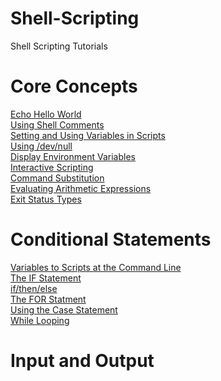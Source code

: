 # Shell-Scripting
Shell Scripting Tutorials

<h1> Core Concepts </h1>

<a href="https://github.com/gnanda1/Shell-Scripting/blob/master/scripts/hello.sh">Echo Hello World</a><br />
<a href="https://github.com/gnanda1/Shell-Scripting/blob/master/scripts/comments.sh"> Using Shell Comments </a><br />
<a href="https://github.com/gnanda1/Shell-Scripting/blob/master/scripts/variables.sh">Setting and Using Variables in Scripts</a><br />
<a href="https://github.com/gnanda1/Shell-Scripting/blob/master/scripts/null.sh">Using /dev/null</a><br />
<a href="https://github.com/gnanda1/Shell-Scripting/blob/master/scripts/env.sh">Display Environment Variables</a><br />
<a href="https://github.com/gnanda1/Shell-Scripting/blob/master/scripts/read_statement.sh">Interactive Scripting</a><br />
<a href="https://github.com/gnanda1/Shell-Scripting/blob/master/scripts/substitution.sh">Command Substitution</a><br />
<a href="https://github.com/gnanda1/Shell-Scripting/blob/master/scripts/expr.sh">Evaluating Arithmetic Expressions</a><br />
<a href="https://github.com/gnanda1/Shell-Scripting/blob/master/scripts/exit.sh">Exit Status Types</a><br />


<h1> Conditional Statements </h1>

<a href="https://github.com/gnanda1/Shell-Scripting/blob/master/scripts/passing_variables.sh">Variables to Scripts at the Command Line</a><br />
<a href="https://github.com/gnanda1/Shell-Scripting/blob/master/scripts/simpleif.sh">The IF Statement</a><br />
<a href="https://github.com/gnanda1/Shell-Scripting/blob/master/scripts/ifthenelse.sh">if/then/else</a><br />
<a href="https://github.com/gnanda1/Shell-Scripting/blob/master/scripts/forloop.sh">The FOR Statment</a><br />
<a href="https://github.com/gnanda1/Shell-Scripting/blob/master/scripts/case-statement.sh">Using the Case Statement</a><br />
<a href="https://github.com/gnanda1/Shell-Scripting/blob/master/scripts/whileloop.sh">While Looping</a><br />

<h1> Input and Output </h1>
